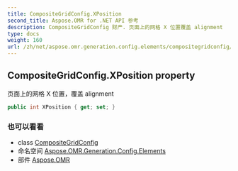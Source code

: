 ```yaml
---
title: CompositeGridConfig.XPosition
second_title: Aspose.OMR for .NET API 参考
description: CompositeGridConfig 财产. 页面上的网格 X 位置覆盖 alignment
type: docs
weight: 160
url: /zh/net/aspose.omr.generation.config.elements/compositegridconfig/xposition/
---
```

## CompositeGridConfig.XPosition property

页面上的网格 X 位置，覆盖 alignment

```csharp
public int XPosition { get; set; }
```

### 也可以看看

* class [CompositeGridConfig](../)
* 命名空间 [Aspose.OMR.Generation.Config.Elements](../../compositegridconfig/)
* 部件 [Aspose.OMR](../../../)


